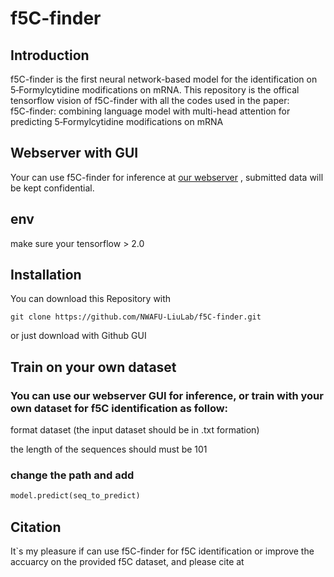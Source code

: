 # f5C-finder
## Introduction
f5C-finder is the first neural network-based model for the identification on 5‑Formylcytidine modifications on mRNA.
This repository is the offical tensorflow vision of f5C-finder with all the codes used in the paper:  
f5C-finder: combining language model with multi-head attention for predicting 5‑Formylcytidine modifications on mRNA
## Webserver with GUI
Your can use f5C-finder for inference at [our webserver](http://f5c.m6aminer.cn/)
, submitted data will be kept confidential.

## env
make sure your tensorflow > 2.0

## Installation
You can download this Repository with
```shell
git clone https://github.com/NWAFU-LiuLab/f5C-finder.git
```
or just download with Github GUI

## Train on your own dataset
### You can use our webserver GUI for inference, or train with your own dataset for f5C identification as follow:

format dataset (the input dataset should be in .txt formation)

the length of the sequences should must be 101

### change the path and add
```python 
model.predict(seq_to_predict)
```

## Citation
It`s my pleasure if can use f5C-finder for f5C identification or improve the accuarcy on the provided f5C dataset, and please cite at 
## 

